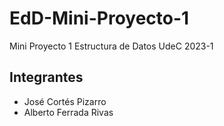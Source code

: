 # EdD-Mini-Proyecto-1
Mini Proyecto 1 Estructura de Datos UdeC 2023-1

## Integrantes
- José Cortés Pizarro
- Alberto Ferrada Rivas

